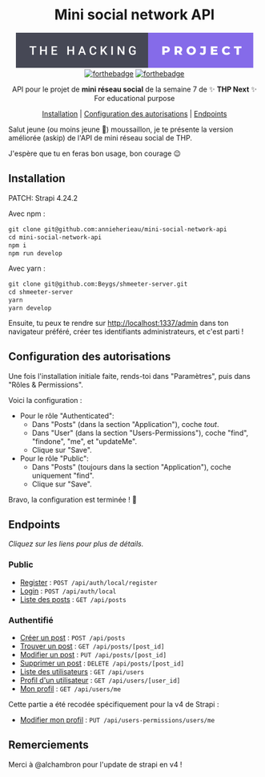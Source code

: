 <div align="center">

# Mini social network API

[![THP Badge](https://raw.githubusercontent.com/Beygs/Beygs/main/assets/the-hacking-project-badge.svg)](https://www.thehackingproject.org/)
[![forthebadge](https://forthebadge.com/images/badges/built-with-love.svg)](https://forthebadge.com)
[![forthebadge](https://forthebadge.com/images/badges/powered-by-black-magic.svg)](https://forthebadge.com)

API pour le projet de **mini réseau social** de la semaine 7 de ✨ **THP Next** ✨<br/>
For educational purpose
  
[Installation](#installation) | 
[Configuration des autorisations](#configuration-des-autorisations) | 
[Endpoints](#endpoints)<br/>

</div>

Salut jeune (ou moins jeune 👴) moussaillon, je te présente la version améliorée (askip) de l'API de mini réseau social de THP.

J'espère que tu en feras bon usage, bon courage 😉

## Installation
PATCH: Strapi 4.24.2

Avec npm :
```shell
git clone git@github.com:annieherieau/mini-social-network-api
cd mini-social-network-api
npm i
npm run develop
```

Avec yarn :
```shell
git clone git@github.com:Beygs/shmeeter-server.git
cd shmeeter-server
yarn
yarn develop
```

Ensuite, tu peux te rendre sur [http://localhost:1337/admin](http://localhost:1337/admin) dans ton navigateur préféré, créer tes identifiants administrateurs, et c'est parti !

## Configuration des autorisations

Une fois l'installation initiale faite, rends-toi dans "Paramètres", puis dans "Rôles & Permissions".

Voici la configuration :

- Pour le rôle "Authenticated":
  - Dans "Posts" (dans la section "Application"), coche *tout*.
  - Dans "User" (dans la section "Users-Permissions"), coche "find", "findone", "me", et "updateMe".
  - Clique sur "Save".
- Pour le rôle "Public":
  - Dans "Posts" (toujours dans la section "Application"), coche uniquement "find".
  - Clique sur "Save".

Bravo, la configuration est terminée ! 🎉

## Endpoints

*Cliquez sur les liens pour plus de détails.*

### Public

- [Register](./docs/register.md)&nbsp;: `POST /api/auth/local/register`<br/>
- [Login](./docs/login.md)&nbsp;: `POST /api/auth/local`<br/>
- [Liste des posts](./docs/posts/get.md)&nbsp;: `GET /api/posts`<br/>

### Authentifié

- [Créer un post](./docs/posts/post.md)&nbsp;: `POST /api/posts`<br/>
- [Trouver un post](./docs/posts/post_id/get.md)&nbsp;: `GET /api/posts/[post_id]`
- [Modifier un post](./docs/posts.md/post_id/put.md)&nbsp;: `PUT /api/posts/[post_id]`
- [Supprimer un post](./docs/posts/post_id/delete.md)&nbsp;: `DELETE /api/posts/[post_id]`
- [Liste des utilisateurs](./docs/users/get.md)&nbsp;: `GET /api/users`
- [Profil d'un utilisateur](./docs/users/user_id/get.md)&nbsp;: `GET /api/users/[user_id]`
- [Mon profil](./docs/users/me/get.md)&nbsp;: `GET /api/users/me`

Cette partie a été recodée spécifiquement pour la v4 de Strapi :
- [Modifier mon profil](./docs/users/me/put.md)&nbsp;: `PUT /api/users-permissions/users/me`

## Remerciements

Merci à @alchambron pour l'update de strapi en v4 !
